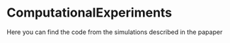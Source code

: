 # ComputationalExperiments
Here you can find the code from the simulations described in the papaper
